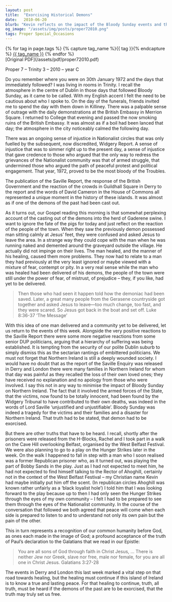 ```yaml
---
layout: post
title:  "Exorcising Historical Demons"
date:   2010-06-20
blurb: "Kevin reflects on the impact of the Bloody Sunday events and the subsequent Saville Report, drawing parallels with the Gospel's account of demon exorcism. He emphasizes the need for collective healing and truth in Northern Ireland, advocating for a mutual understanding of pain and the recognition of our common humanity before God."
og_image: "/assets/img/posts/proper72010.png"
tags: Proper Special_Occasions
---    
```

<div class="tag-pills">
  {% for tag in page.tags %}
    {% capture tag_name %}{{ tag }}{% endcapture %}
    <a href="{{ site.baseurl }}/tag/{{ tag_name }}" class="tag-pill">{{ tag_name }}</a>
  {% endfor %}
</div>
[Original PDF](/assets/pdf/proper72010.pdf)

Proper 7 – Trinity 3 – 2010 – year C

Do you remember where you were on 30th January 1972 and the days that immediately followed? I was living in rooms in Trinity. I recall the atmosphere in the centre of Dublin in those days that followed Bloody Sunday, as it came to be called. With my English accent I felt the need to be cautious about who I spoke to. On the day of the funerals, friends invited me to spend the day with them down in Killiney. There was a palpable sense of outrage with the daily demonstrations at the British Embassy in Merrion Square. I returned to College that evening and passed the now smoking ruins of the British Embassy. It was almost as if a boil had been lanced that day; the atmosphere in the city noticeably calmed the following day.

There was an ongoing sense of injustice in Nationalist circles that was only fuelled by the subsequent, now discredited, Widgery Report. A sense of injustice that was to simmer right up to the present day, a sense of injustice that gave credence to those who argued that the only way to redress the grievances of the Nationalist community was that of armed struggle, that undermined those who argued the path of peaceful protest and political engagement. That year, 1972, proved to be the most bloody of the Troubles.

The publication of the Saville Report, the response of the British Government and the reaction of the crowds in Guildhall Square in Derry to the report and the words of David Cameron in the House of Commons all represented a unique moment in the history of these islands. It was almost as if one of the demons of the past had been cast out.

As it turns out, our Gospel reading this morning is that somewhat perplexing account of the casting out of the demons into the herd of Gaderene swine. I want to ignore the fate of the pigs for today and just reflect on the reaction of the people of the town. When they saw the previously demon possessed man sitting calmly at Jesus’ feet, they were confused and asked Jesus to leave the area. In a strange way they could cope with the man when he was running naked and demented around the graveyard outside the village. He actually did not impinge on their lives. The man healed, and the manner of his healing, caused them more problems. They now had to relate to a man they had previously at the very least ignored or maybe viewed with a mixture of fear, contempt or pity. In a very real sense while the man who was healed had been delivered of his demons, the people of the town were still under the power of fear, of mistrust, of prejudice – they, if you like, had yet to be delivered.

> Then those who had seen it happen told how the demoniac had been saved. Later, a great many people from the Gerasene countryside got together and asked Jesus to leave—too much change, too fast, and they were scared. So Jesus got back in the boat and set off. Luke 8:36-37 ‘The Message’

With this idea of one man delivered and a community yet to be delivered, let us return to the events of this week. Alongside the very positive reactions to the Saville Report there were some more negative reactions from some senior DUP politicians, arguing that a hierarchy of suffering was being established. It is tempting from the security of our polite Dublin suburb to simply dismiss this as the sectarian rantings of embittered politicians. We must not forget that Northern Ireland is still a deeply wounded society. I would have no doubt that as the report of the Saville Enquiry was released in Derry and London there were many families in Northern Ireland for whom that day was painful as they recalled the loss of their own loved ones; they have received no explanation and no apology from those who were involved. I say this not in any way to minimise the impact of Bloody Sunday on Northern Ireland. The fact that it involved the armed forces of the State, that the victims, now found to be totally innocent, had been found by the Widgery Tribunal to have contributed to their own deaths, was indeed in the words of Lord Saville ‘unjustified and unjustifiable’. Bloody Sunday was indeed a tragedy for the victims and their families and a disaster for Northern Ireland. That truth had to be stated, that demon had to be exorcised.

But there are other truths that have to be heard. I recall, shortly after the prisoners were released from the H-Blocks, Rachel and I took part in a walk on the Cave Hill overlooking Belfast, organised by the West Belfast Festival. We were also planning to go to a play on the Hunger Strikes later in the week. On the walk I happened to fall in step with a man who I soon realised was a former Republican prisoner who, as it turned out, was playing the part of Bobby Sands in the play. Just as I had not expected to meet him, he had not expected to find himself talking to the Rector of Ahoghill, certainly not in the context of the West Belfast Festival – my Christian name Kevin had maybe initially put him off the scent. (In republican circles Ahoghill was known rather unfairly as a ‘black loyalist hole’) I told him that I was looking forward to the play because up to then I had only seen the Hunger Strikes through the eyes of my own community – I felt I had to be prepared to see them through the eyes of the Nationalist community. In the course of the conversation that followed we both agreed that peace will come when each side is prepared to listen to and to understand not only its own pain but the pain of the other.

This in turn represents a recognition of our common humanity before God, as ones each made in the image of God; a profound acceptance of the truth of Paul’s declaration to the Galatians that we read in our Epistle:

> You are all sons of God through faith in Christ Jesus, ... There is neither Jew nor Greek, slave nor free, male nor female, for you are all one in Christ Jesus. Galatians 3:27-28

The events in Derry and London this last week marked a vital step on that road towards healing, but the healing must continue if this island of Ireland is to know a true and lasting peace. For that healing to continue, truth, all truth, must be heard if the demons of the past are to be exorcised, that the truth may truly set us free.
